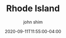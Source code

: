 ---
date: 2020-09-11T11:55:00-04:00
title: "Rhode Island"
seo_title: "Contact Rhode Island Governor"
description: Contact Rhode Island Governor
author: john shim
url: /rhode-island/
weight: 1
---